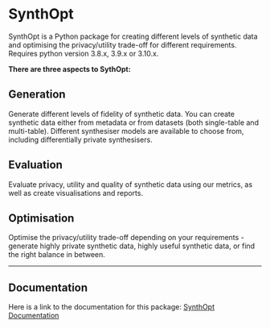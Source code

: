 # SynthOpt
SynthOpt is a Python package for creating different levels of synthetic data and optimising the privacy/utility trade-off for different requirements. Requires python version 3.8.x, 3.9.x or 3.10.x.

**There are three aspects to SythOpt:**

## Generation
Generate different levels of fidelity of synthetic data. You can create synthetic data either from metadata or from datasets (both single-table and multi-table). Different synthesiser models are available to choose from, including differentially private synthesisers.

## Evaluation
Evaluate privacy, utility and quality of synthetic data using our metrics, as well as create visualisations and reports.

## Optimisation
Optimise the privacy/utility trade-off depending on your requirements - generate highly private synthetic data, highly useful synthetic data, or find the right balance in between.

------------

## Documentation
Here is a link to the documentation for this package:
[SynthOpt Documentation](https://lewishotchkiss.gitbook.io/synthopt "SynthOpt Documentation")
